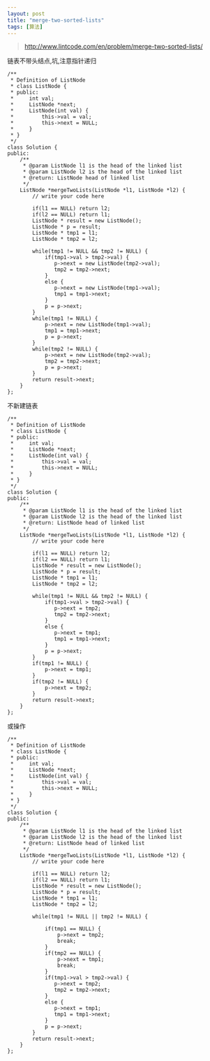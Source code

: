 ```yaml
---
layout: post
title: "merge-two-sorted-lists"
tags: [算法]
---	
```

	
>http://www.lintcode.com/en/problem/merge-two-sorted-lists/

链表不带头结点,坑,注意指针递归

	/**
	 * Definition of ListNode
	 * class ListNode {
	 * public:
	 *     int val;
	 *     ListNode *next;
	 *     ListNode(int val) {
	 *         this->val = val;
	 *         this->next = NULL;
	 *     }
	 * }
	 */
	class Solution {
	public:
	    /**
	     * @param ListNode l1 is the head of the linked list
	     * @param ListNode l2 is the head of the linked list
	     * @return: ListNode head of linked list
	     */
	    ListNode *mergeTwoLists(ListNode *l1, ListNode *l2) {
	        // write your code here
	        
	        if(l1 == NULL) return l2;
	        if(l2 == NULL) return l1;
	        ListNode * result = new ListNode();
	        ListNode * p = result;
	        ListNode * tmp1 = l1;
	        ListNode * tmp2 = l2;
	        
	        while(tmp1 != NULL && tmp2 != NULL) {
	            if(tmp1->val > tmp2->val) {
	               p->next = new ListNode(tmp2->val);
	               tmp2 = tmp2->next;
	            }
	            else {
	               p->next = new ListNode(tmp1->val);
	               tmp1 = tmp1->next;
	            }
	            p = p->next;
	        }
	        while(tmp1 != NULL) {
	            p->next = new ListNode(tmp1->val);
	            tmp1 = tmp1->next;
	            p = p->next;
	        }
	        while(tmp2 != NULL) {
	            p->next = new ListNode(tmp2->val);
	            tmp2 = tmp2->next;
	            p = p->next;
	        }
	        return result->next;
	    }
	};

不新建链表

	/**
	 * Definition of ListNode
	 * class ListNode {
	 * public:
	 *     int val;
	 *     ListNode *next;
	 *     ListNode(int val) {
	 *         this->val = val;
	 *         this->next = NULL;
	 *     }
	 * }
	 */
	class Solution {
	public:
	    /**
	     * @param ListNode l1 is the head of the linked list
	     * @param ListNode l2 is the head of the linked list
	     * @return: ListNode head of linked list
	     */
	    ListNode *mergeTwoLists(ListNode *l1, ListNode *l2) {
	        // write your code here
	        
	        if(l1 == NULL) return l2;
	        if(l2 == NULL) return l1;
	        ListNode * result = new ListNode();
	        ListNode * p = result;
	        ListNode * tmp1 = l1;
	        ListNode * tmp2 = l2;
	        
	        while(tmp1 != NULL && tmp2 != NULL) {
	            if(tmp1->val > tmp2->val) {
	               p->next = tmp2;
	               tmp2 = tmp2->next;
	            }
	            else {
	               p->next = tmp1;
	               tmp1 = tmp1->next;
	            }
	            p = p->next;
	        }
	        if(tmp1 != NULL) {
	            p->next = tmp1;
	        }
	        if(tmp2 != NULL) {
	            p->next = tmp2;
	        }
	        return result->next;
	    }
	};

或操作

	/**
	 * Definition of ListNode
	 * class ListNode {
	 * public:
	 *     int val;
	 *     ListNode *next;
	 *     ListNode(int val) {
	 *         this->val = val;
	 *         this->next = NULL;
	 *     }
	 * }
	 */
	class Solution {
	public:
	    /**
	     * @param ListNode l1 is the head of the linked list
	     * @param ListNode l2 is the head of the linked list
	     * @return: ListNode head of linked list
	     */
	    ListNode *mergeTwoLists(ListNode *l1, ListNode *l2) {
	        // write your code here
	        
	        if(l1 == NULL) return l2;
	        if(l2 == NULL) return l1;
	        ListNode * result = new ListNode();
	        ListNode * p = result;
	        ListNode * tmp1 = l1;
	        ListNode * tmp2 = l2;
	        
	        while(tmp1 != NULL || tmp2 != NULL) {
	            
	            if(tmp1 == NULL) {
	                p->next = tmp2;
	                break;
	            }
	            if(tmp2 == NULL) {
	                p->next = tmp1;
	                break;
	            }
	            if(tmp1->val > tmp2->val) {
	               p->next = tmp2;
	               tmp2 = tmp2->next;
	            }
	            else {
	               p->next = tmp1;
	               tmp1 = tmp1->next;
	            }
	            p = p->next;
	        }
	        return result->next;
	    }
	};
	
